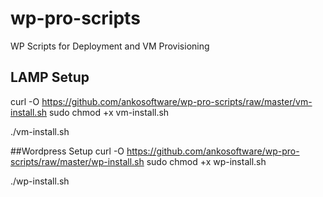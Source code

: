 # wp-pro-scripts
WP Scripts for Deployment and VM Provisioning 

## LAMP Setup

curl -O https://github.com/ankosoftware/wp-pro-scripts/raw/master/vm-install.sh
sudo chmod +x vm-install.sh 

./vm-install.sh 

##Wordpress Setup
curl -O https://github.com/ankosoftware/wp-pro-scripts/raw/master/wp-install.sh
sudo chmod +x wp-install.sh

./wp-install.sh 
